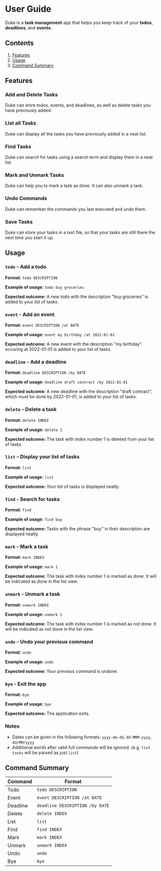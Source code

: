# User Guide

Duke is a **task management** app that helps you 
keep track of your **todos**, **deadlines**, and **events**.

## Contents

1. [Features](#features)
2. [Usage](#usage)
3. [Command Summary](#command-summary)

## Features 

### Add and Delete Tasks
Duke can store todos, events, and deadlines, as well 
as delete tasks you have previously added.

### List all Tasks
Duke can display all the tasks you have previously added
in a neat list.

### Find Tasks
Duke can search for tasks using a search term and display
them in a neat list.

### Mark and Unmark Tasks
Duke can help you to mark a task as done. 
It can also unmark a task.

### Undo Commands
Duke can remember the commands you last executed and 
undo them.

### Save Tasks
Duke can store your tasks in a text file, so that your
tasks are still there the next time you start it up.

## Usage

### `todo` - Add a todo

**Format:**
`todo DESCRIPTION`

**Example of usage:** 
`todo buy groceries`

**Expected outcome:** 
A new todo with the description "buy groceries" is
added to your list of tasks.

### `event` - Add an event

**Format:**
`event DESCRIPTION /at DATE`

**Example of usage:** 
`event my birthday /at 2022-01-01`

**Expected outcome:** 
A new event with the description "my birthday"
occuring at 2022-01-01 is added to your list 
of tasks.

### `deadline` - Add a deadline

**Format:**
`deadline DESCRIPTION /by DATE`

**Example of usage:** 
`deadline draft contract /by 2022-01-01`

**Expected outcome:** 
A new deadline with the description "draft contract", 
which must be done by 2022-01-01, is added to 
your list of tasks.

### `delete` - Delete a task

**Format:** 
`delete INDEX`

**Example of usage:** 
`delete 1`

**Expected outcome:** 
The task with index number 1 is deleted from your
list of tasks.

### `list` - Display your list of tasks

**Format:** 
`list`

**Example of usage:** 
`list`

**Expected outcome:** 
Your list of tasks is displayed neatly.

### `find` - Search for tasks

**Format:**
`find`

**Example of usage:** 
`find buy`

**Expected outcome:** 
Tasks with the phrase "buy" in their description
are displayed neatly.

### `mark` - Mark a task

**Format:**
`mark INDEX`

**Example of usage:** 
`mark 1`

**Expected outcome:** 
The task with index number 1 is marked as done.
It will be indicated as done in the list view.

### `unmark` - Unmark a task

**Format:**
`unmark INDEX`

**Example of usage:** 
`unmark 1`

**Expected outcome:** 
The task with index number 1 is marked as not done. It will
be indicated as not done in the list view.

### `undo` - Undo your previous command

**Format:**
`undo`

**Example of usage:** 
`undo`

**Expected outcome:** 
Your previous command is undone.

### `bye` - Exit the app

**Format:** 
`bye`

**Example of usage:** 
`bye`

**Expected outcome:** 
The application exits.

### Notes

- Dates can be given in the following formats: 
`yyyy-mm-dd`, `dd-MMM-yyyy`, `dd/MM/yyyy`
- Additional words after valid full commands will be ignored.
  (e.g. `list tasks` will be parsed as just `list`)

## Command Summary

| Command  | Format                          |
|----------|---------------------------------| 
| Todo     | `todo DESCRIPTION`              |
| Event    | `event DESCRIPTION /at DATE`    |
| Deadline | `deadline DESCRIPTION /by DATE` |
| Delete   | `delete INDEX`                  |
| List     | `list`                          |
| Find     | `find INDEX`                    |
| Mark     | `mark INDEX`                    |
| Unmark   | `unmark INDEX`                  |
| Undo     | `undo`                          |
| Bye      | `bye`                           |
